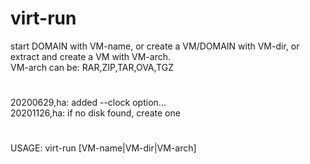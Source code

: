 # virt-run
start DOMAIN with VM-name, or
create a VM/DOMAIN with VM-dir, or
extract and create a VM with VM-arch.<br>
VM-arch can be: RAR,ZIP,TAR,OVA,TGZ
# 
20200629,ha: added --clock option...<br>
20201126,ha: if no disk found, create one
# 
USAGE: virt-run [VM-name|VM-dir|VM-arch]

